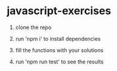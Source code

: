 # javascript-exercises

1. clone the repo

2. run 'npm i' to install dependencies

3. fill the functions with your solutions

4. run 'npm run test' to see the results